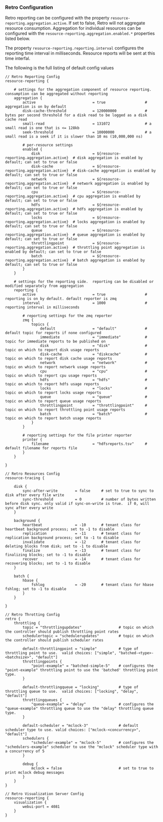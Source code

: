 ### Retro Configuration

Retro reporting can be configured with the property `resource-reporting.aggregation.active`.  If set to false, Retro will not aggregate resource consumption.  Aggregation for individual resources can be configured with the `resource-reporting.aggregation.enabled.*` properties listed below.

The property `resource-reporting.reporting.interval` configures the reporting time interval in milliseconds.  Resource reports will be sent at this time interfal.

The following is the full listing of default config values

	// Retro Reporting Config
	resource-reporting {

	    # settings for the aggregation component of resource reporting.  consumption can be aggregated without reporting
	    aggregation {
	        active                          = true                  # aggregation is on by default
	        disk-cache-threshold            = 120000000             # bytes per second threshold for a disk read to be logged as a disk cache read
	        small-read                      = 131072                # a small read is one that is <= 128kb
	        seek-threshold                  = 10000000              # a small read is a seek if it is slower than 10 ms (10,000,000 ns)

	        # per-resource settings
	        enabled {
	            disk                        = ${resource-reporting.aggregation.active}  # disk aggregation is enabled by default; can set to true or false
	            disk-cache                  = ${resource-reporting.aggregation.active}  # disk-cache aggregation is enabled by default; can set to true or false
	            network                     = ${resource-reporting.aggregation.active}  # network aggregation is enabled by default; can set to true or false
	            cpu                         = ${resource-reporting.aggregation.active}  # cpu aggregation is enabled by default; can set to true or false
	            hdfs                        = ${resource-reporting.aggregation.active}  # hdfs aggregation is enabled by default; can set to true or false
	            locks                       = ${resource-reporting.aggregation.active}  # locks aggregation is enabled by default; can set to true or false
	            queue                       = ${resource-reporting.aggregation.active}  # queue aggregation is enabled by default; can set to true or false
	            throttlingpoint             = ${resource-reporting.aggregation.active}  # throttling point aggregation is enabled by default; can set to true or false
	            batch                       = ${resource-reporting.aggregation.active}  # batch aggregation is enabled by default; can set to true or false
	        }
	    }

	    # settings for the reporting side.  reporting can be disabled or modified separately from aggregation
	    reporting {
	        active                          = true                  # reporting is on by default. default reporter is zmq
	        interval                        = 1000                  # reporting interval in milliseconds

	        # reporting settings for the zmq reporter
	        zmq {
	            topics {
	                default                 = "default"             # default topic for reports if none configured
	                immediate               = "immediate"           # topic for immediate reports to be published on
	                disk                    = "disk"                # topic on which to report disk usage reports
	                disk-cache              = "diskcache"           # topic on which to report disk cache usage reports
	                network                 = "network"             # topic on which to report network usage reports
	                cpu                     = "cpu"                 # topic on which to report cpu usage reports
	                hdfs                    = "hdfs"                # topic on which to report hdfs usage reports
	                locks                   = "locks"               # topic on which to report locks usage reports
	                queue                   = "queue"               # topic on which to report queue usage reports
	                throttlingpoint         = "throttlingpoint"     # topic on which to report throttling point usage reports
	                batch                   = "batch"               # topic on which to report batch usage reports
	            } 
	        }

	        # reporting settings for the file printer reporter
	        printer {
	            filename                    = "hdfsreports.tsv"     # default filename for reports file
	        }
	    }

	}

	// Retro Resources Config
	resource-tracing {

	    disk {
	        sync-after-write        = false     # set to true to sync to disk after every file write
	        sync-threshold          = 0         # number of bytes written before disk sync. only valid if sync-on-write is true.  if 0, will sync after every write
	    }

	    background {
	        heartbeat               = -10       # tenant class for heartbeat background process; set to -1 to disable
	        replication             = -11       # tenant class for replication background process; set to -1 to disable
	        invalidate              = -12       # tenant class for deleting blocks from disk; set to -1 to disable
	        finalize                = -13       # tenant class for finalizing blocks; set to -1 to disable
	        recover                 = -14       # tenant class for recovering blocks; set to -1 to disable      
	    }

	    batch {
	        hbase {
	            fshlog              = -20       # tenant class for hbase fshlog; set to -1 to disable
	        }
	    }

	}

	// Retro Throtting Config
	retro {
	    throttling {
	        topic = "throttlingupdates"                 # topic on which the controller should publish throttling point rates
	        schedulertopic = "schedulerupdates"         # topic on which the controller should publish scheduler rates

	        default-throttlingpoint = "simple"          # type of throttling point to use.  valid choices: ["simple", "batched-<type>-<batchsize>", "default"]
	        throttlingpoints {
	            "point-example" = "batched-simple-5"    # configures the "point-example" throttling point to use the 'batched' throttling point type.
	        }

	        default-throttlingqueue = "locking"         # type of throttling queue to use.  valid choices: ["locking", "delay", "default"]
	        throttlingqueues {
	            "queue-example" = "delay"               # configures the "queue-example" throttling queue to use the "delay" throttling queue type.
	        }

	        default-scheduler = "mclock-3"              # default scheduler type to use. valid choices: ["mclock-<concurrency>", "default"]
	        schedulers {
	            "scheduler-example" = "mclock-5"        # configures the "schedulers-example" scheduler to use the "mclock" scheduler type with a concurrency of 5
	        }

	        debug {
	            mclock = false                          # set to true to print mclock debug messages
	        }
	    }
	}

	// Retro Visualization Server Config
	resource-reporting {
	    visualization {
	        webui-port = 4081
	    }
	}